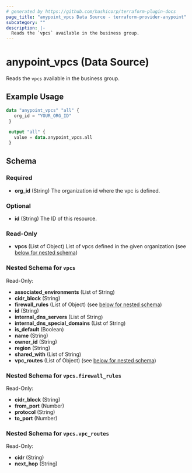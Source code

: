 ```yaml
---
# generated by https://github.com/hashicorp/terraform-plugin-docs
page_title: "anypoint_vpcs Data Source - terraform-provider-anypoint"
subcategory: ""
description: |-
  Reads the `vpcs` available in the business group.
---
```


# anypoint_vpcs (Data Source)

Reads the `vpcs` available in the business group.

## Example Usage

```terraform
data "anypoint_vpcs" "all" {
   org_id = "YOUR_ORG_ID"
 }
 
 output "all" {
   value = data.anypoint_vpcs.all
 }
```

<!-- schema generated by tfplugindocs -->
## Schema

### Required

- **org_id** (String) The organization id where the vpc is defined.

### Optional

- **id** (String) The ID of this resource.

### Read-Only

- **vpcs** (List of Object) List of vpcs defined in the given organization (see [below for nested schema](#nestedatt--vpcs))

<a id="nestedatt--vpcs"></a>
### Nested Schema for `vpcs`

Read-Only:

- **associated_environments** (List of String)
- **cidr_block** (String)
- **firewall_rules** (List of Object) (see [below for nested schema](#nestedobjatt--vpcs--firewall_rules))
- **id** (String)
- **internal_dns_servers** (List of String)
- **internal_dns_special_domains** (List of String)
- **is_default** (Boolean)
- **name** (String)
- **owner_id** (String)
- **region** (String)
- **shared_with** (List of String)
- **vpc_routes** (List of Object) (see [below for nested schema](#nestedobjatt--vpcs--vpc_routes))

<a id="nestedobjatt--vpcs--firewall_rules"></a>
### Nested Schema for `vpcs.firewall_rules`

Read-Only:

- **cidr_block** (String)
- **from_port** (Number)
- **protocol** (String)
- **to_port** (Number)


<a id="nestedobjatt--vpcs--vpc_routes"></a>
### Nested Schema for `vpcs.vpc_routes`

Read-Only:

- **cidr** (String)
- **next_hop** (String)


